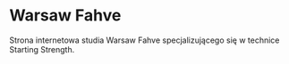 # Warsaw Fahve

Strona internetowa studia Warsaw Fahve specjalizującego się w technice Starting Strength.